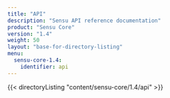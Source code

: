 ```yaml
---
title: "API"
description: "Sensu API reference documentation"
product: "Sensu Core"
version: "1.4"
weight: 50
layout: "base-for-directory-listing"
menu: 
  sensu-core-1.4:
    identifier: api
---
```


{{< directoryListing "content/sensu-core/1.4/api" >}}
